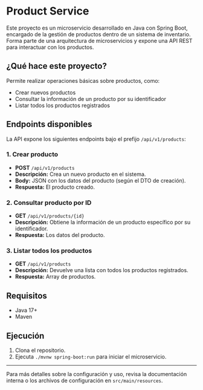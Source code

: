 # Product Service

Este proyecto es un microservicio desarrollado en Java con Spring Boot, encargado de la gestión de productos dentro de un sistema de inventario. Forma parte de una arquitectura de microservicios y expone una API REST para interactuar con los productos.

## ¿Qué hace este proyecto?
Permite realizar operaciones básicas sobre productos, como:
- Crear nuevos productos
- Consultar la información de un producto por su identificador
- Listar todos los productos registrados

## Endpoints disponibles

La API expone los siguientes endpoints bajo el prefijo `/api/v1/products`:

### 1. Crear producto
- **POST** `/api/v1/products`
- **Descripción:** Crea un nuevo producto en el sistema.
- **Body:** JSON con los datos del producto (según el DTO de creación).
- **Respuesta:** El producto creado.

### 2. Consultar producto por ID
- **GET** `/api/v1/products/{id}`
- **Descripción:** Obtiene la información de un producto específico por su identificador.
- **Respuesta:** Los datos del producto.

### 3. Listar todos los productos
- **GET** `/api/v1/products`
- **Descripción:** Devuelve una lista con todos los productos registrados.
- **Respuesta:** Array de productos.

## Requisitos
- Java 17+
- Maven

## Ejecución
1. Clona el repositorio.
2. Ejecuta `./mvnw spring-boot:run` para iniciar el microservicio.

---

Para más detalles sobre la configuración y uso, revisa la documentación interna o los archivos de configuración en `src/main/resources`.

